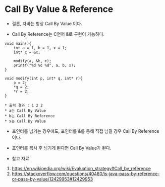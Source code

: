 # Call By Value & Reference

- 결론, 자바는 항상 Call By Value 이다.

- Call By Reference는 C언어 &로 구현이 가능하다.


```
void main(){
    int a = 1, b = 1, x = 1;
    int* c = &x;
        
    modify(a, &b, c);
    printf("%d %d %d", a, b, x);
}
        
void modify(int p, int* q, int* r){
    p = 2;
    *q = 2;
    *r = 2;
}
    
* 출력 결과 : 1 2 2
* a는 Call By Value
* b는 Call By Reference
* x는 Call By Value
```    
    
    
- 포인터를 넘기는 경우에도, 포인터를 &를 통해 직접 넘길 경우 Call By Reference이다.
- 포인터를 복사 후 넘기게 된다면 Call By Value가 된다.


- 참고 자료
1. https://en.wikipedia.org/wiki/Evaluation_strategy#Call_by_reference
2. https://stackoverflow.com/questions/40480/is-java-pass-by-reference-or-pass-by-value/12429953#12429953
